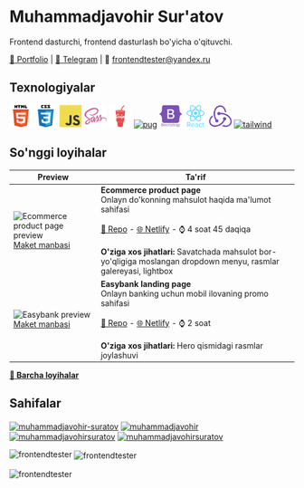 # Muhammadjavohir Sur'atov

Frontend dasturchi, frontend dasturlash bo'yicha o'qituvchi.

[💼 Portfolio](https://frontendtester.uz) | [💬 Telegram](https://t.me/Muhammadjavohirbek) | 📧 frontendtester@yandex.ru


## Texnologiyalar

<p align="left">
  <a href="https://www.w3.org/html/" target="_blank" rel="noreferrer"><img src="https://raw.githubusercontent.com/devicons/devicon/master/icons/html5/html5-original-wordmark.svg" alt="html5" width="40" height="40"/></a>
  <a href="https://www.w3schools.com/css/" target="_blank" rel="noreferrer"><img src="https://raw.githubusercontent.com/devicons/devicon/master/icons/css3/css3-original-wordmark.svg" alt="css3" width="40" height="40"/></a>
  <a href="https://developer.mozilla.org/en-US/docs/Web/JavaScript" target="_blank" rel="noreferrer"><img src="https://raw.githubusercontent.com/devicons/devicon/master/icons/javascript/javascript-original.svg" alt="javascript" width="40" height="40"/></a>
  <a href="https://sass-lang.com" target="_blank" rel="noreferrer"><img src="https://raw.githubusercontent.com/devicons/devicon/master/icons/sass/sass-original.svg" alt="sass" width="40" height="40"/></a>
  <a href="https://gulpjs.com" target="_blank" rel="noreferrer"><img src="https://raw.githubusercontent.com/devicons/devicon/master/icons/gulp/gulp-plain.svg" alt="gulp" width="40" height="40"/></a>
  <a href="https://pugjs.org" target="_blank" rel="noreferrer"><img src="https://cdn.worldvectorlogo.com/logos/pug.svg" alt="pug" width="40" height="40"/></a>
  <a href="https://getbootstrap.com" target="_blank" rel="noreferrer"><img src="https://raw.githubusercontent.com/devicons/devicon/master/icons/bootstrap/bootstrap-plain-wordmark.svg" alt="bootstrap" width="40" height="40"/></a>
  <a href="https://reactjs.org/" target="_blank" rel="noreferrer"><img src="https://raw.githubusercontent.com/devicons/devicon/master/icons/react/react-original-wordmark.svg" alt="react" width="40" height="40"/></a>
  <a href="https://redux.js.org" target="_blank" rel="noreferrer"><img src="https://raw.githubusercontent.com/devicons/devicon/master/icons/redux/redux-original.svg" alt="redux" width="40" height="40"/></a>
  <a href="https://tailwindcss.com/" target="_blank" rel="noreferrer"><img src="https://www.vectorlogo.zone/logos/tailwindcss/tailwindcss-icon.svg" alt="tailwind" width="40" height="40"/></a>
</p>


## So'nggi loyihalar

| Preview | Ta'rif |
|---|---|
| <img src="https://res.cloudinary.com/dz209s6jk/image/upload/q_auto,w_700/Challenges/fhzpdnabrek50hvhftnl.jpg" alt="Ecommerce product page preview" width="250"/><br>[Maket manbasi](https://www.frontendmentor.io/challenges/ecommerce-product-page-UPsZ9MJp6) | **Ecommerce product page** <br>Onlayn do'konning mahsulot haqida ma'lumot sahifasi <br><br> <a href="https://github.com/frontendtester/ecommerce-product-page/">🧾 Repo</a> - <a href="https://mjb-ecommerce-product-page.netlify.app/" target="_blank">🌐 Netlify</a> - ⌚ 4 soat 45 daqiqa<br><br> **O'ziga xos jihatlari:** Savatchada mahsulot bor-yo'qligiga moslangan dropdown menyu, rasmlar galereyasi, lightbox |
| <img src="https://res.cloudinary.com/dz209s6jk/image/upload/q_auto,w_700/Challenges/o4iyywkwjc31epcmsmyo.jpg" alt="Easybank preview" width="250"/><br>[Maket manbasi](https://www.frontendmentor.io/challenges/easybank-landing-page-WaUhkoDN) | **Easybank landing page** <br>Onlayn banking uchun mobil ilovaning promo sahifasi <br><br> <a href="https://github.com/frontendtester/easybank">🧾 Repo</a> - <a href="https://mjb-easybank.netlify.app/" target="_blank">🌐 Netlify</a> - ⌚ 2 soat<br><br> **O'ziga xos jihatlari:** Hero qismidagi rasmlar joylashuvi |

**<a href="https://frontendtester.uz" target="_blank">💼 Barcha loyihalar</a>**


## Sahifalar

<p align="left">
<a href="https://linkedin.com/in/muhammadjavohir-suratov" target="blank"><img align="center" src="https://raw.githubusercontent.com/rahuldkjain/github-profile-readme-generator/master/src/images/icons/Social/linked-in-alt.svg" alt="muhammadjavohir-suratov" height="30" width="40" /></a>
<a href="https://fb.com/muhammadjavohir" target="blank"><img align="center" src="https://raw.githubusercontent.com/rahuldkjain/github-profile-readme-generator/master/src/images/icons/Social/facebook.svg" alt="muhammadjavohir" height="30" width="40" /></a>
<a href="https://instagram.com/muhammadjavohirsuratov" target="blank"><img align="center" src="https://raw.githubusercontent.com/rahuldkjain/github-profile-readme-generator/master/src/images/icons/Social/instagram.svg" alt="muhammadjavohirsuratov" height="30" width="40" /></a>
<a href="https://www.youtube.com/c/muhammadjavohirsuratov" target="blank"><img align="center" src="https://raw.githubusercontent.com/rahuldkjain/github-profile-readme-generator/master/src/images/icons/Social/youtube.svg" alt="muhammadjavohirsuratov" height="30" width="40" /></a>
</p>


<p><img align="left" src="https://github-readme-stats.vercel.app/api/top-langs?username=frontendtester&show_icons=true&locale=en&layout=compact" alt="frontendtester" /></p>

<p>&nbsp;<img align="center" src="https://github-readme-stats.vercel.app/api?username=frontendtester&show_icons=true&locale=en" alt="frontendtester" /></p>

<p><img align="center" src="https://github-readme-streak-stats.herokuapp.com/?user=frontendtester&" alt="frontendtester" /></p>
